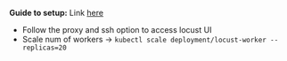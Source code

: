 __Guide to setup:__
Link [here](https://cloud.google.com/architecture/distributed-load-testing-using-gke#proxy-ssh-tunnel)

- Follow the proxy and ssh option to access locust UI
- Scale num of workers -> `kubectl scale deployment/locust-worker --replicas=20`
